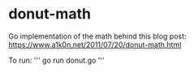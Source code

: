 # donut-math
Go implementation of the math behind this blog post: https://www.a1k0n.net/2011/07/20/donut-math.html

To run: 
'''
go run donut.go
'''
